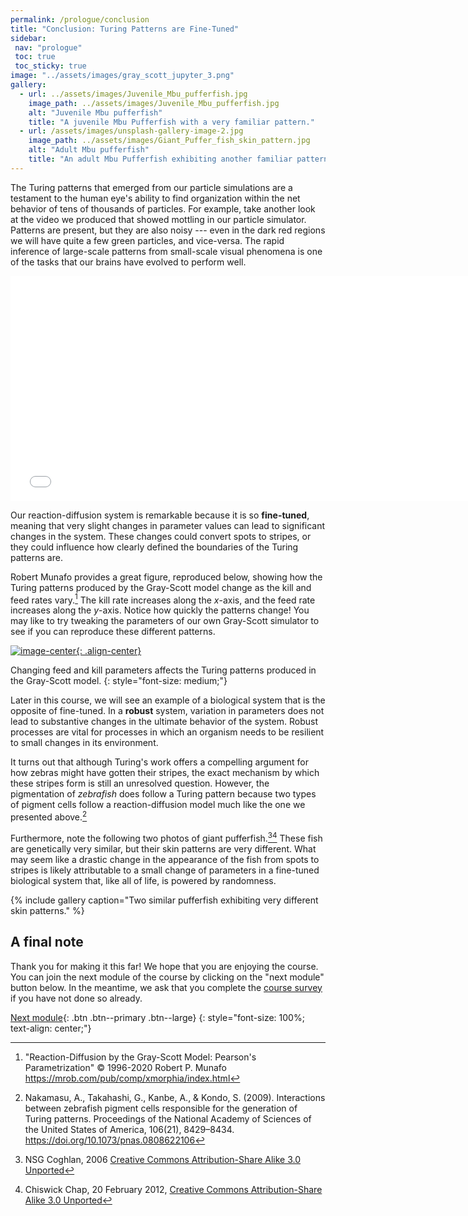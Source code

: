 ```yaml
---
permalink: /prologue/conclusion
title: "Conclusion: Turing Patterns are Fine-Tuned"
sidebar:
 nav: "prologue"
 toc: true
 toc_sticky: true
image: "../assets/images/gray_scott_jupyter_3.png"
gallery:
  - url: ../assets/images/Juvenile_Mbu_pufferfish.jpg
    image_path: ../assets/images/Juvenile_Mbu_pufferfish.jpg
    alt: "Juvenile Mbu pufferfish"
    title: "A juvenile Mbu Pufferfish with a very familiar pattern."
  - url: /assets/images/unsplash-gallery-image-2.jpg
    image_path: ../assets/images/Giant_Puffer_fish_skin_pattern.jpg
    alt: "Adult Mbu pufferfish"
    title: "An adult Mbu Pufferfish exhibiting another familiar pattern."
---
```


The Turing patterns that emerged from our particle simulations are a testament to the human eye's ability to find organization within the net behavior of tens of thousands of particles. For example, take another look at the video we produced that showed mottling in our particle simulator. Patterns are present, but they are also noisy --- even in the dark red regions we will have quite a few green particles, and vice-versa. The rapid inference of large-scale patterns from small-scale visual phenomena is one of the tasks that our brains have evolved to perform well.

<center>
<iframe width="750" height="360" src="../assets/videos/predator_prey_11_by_11_f_1_k_1.mp4" frameborder="0" allowfullscreen>
</iframe>
</center>

Our reaction-diffusion system is remarkable because it is so **fine-tuned**, meaning that very slight changes in parameter values can lead to significant changes in the system. These changes could convert spots to stripes, or they could influence how clearly defined the boundaries of the Turing patterns are.

Robert Munafo provides a great figure, reproduced below, showing how the Turing patterns produced by the Gray-Scott model change as the kill and feed rates vary.[^robert] The kill rate increases along the *x*-axis, and the feed rate increases along the *y*-axis. Notice how quickly the patterns change! You may like to try tweaking the parameters of our own Gray-Scott simulator to see if you can reproduce these different patterns.

[![image-center](../assets/images/600px/xmorphia-parameter-map.jpg){: .align-center}](../assets/images/xmorphia-parameter-map.jpg)

Changing feed and kill parameters affects the Turing patterns produced in the Gray-Scott model.
{: style="font-size: medium;"}

Later in this course, we will see an example of a biological system that is the opposite of fine-tuned. In a **robust** system, variation in parameters does not lead to substantive changes in the ultimate behavior of the system. Robust processes are vital for processes in which an organism needs to be resilient to small changes in its environment.

It turns out that although Turing's work offers a compelling argument for how zebras might have gotten their stripes, the exact mechanism by which these stripes form is still an unresolved question. However, the pigmentation of *zebrafish* does follow a Turing pattern because two types of pigment cells follow a reaction-diffusion model much like the one we presented above.[^zebrafish]

Furthermore, note the following two photos of giant pufferfish.[^youngfish][^pufferfish] These fish are genetically very similar, but their skin patterns are very different. What may seem like a drastic change in the appearance of the fish from spots to stripes is likely attributable to a small change of parameters in a fine-tuned biological system that, like all of life, is powered by randomness.

{% include gallery caption="Two similar pufferfish exhibiting very different skin patterns." %}

## A final note

Thank you for making it this far! We hope that you are enjoying the course. You can join the next module of the course by clicking on the "next module" button below. In the meantime, we ask that you complete the <a href="https://forms.gle/egmmBxGtBciDPYNS8" target="_blank">course survey</a> if you have not done so already.


[Next module](../motifs/home){: .btn .btn--primary .btn--large}
{: style="font-size: 100%; text-align: center;"}

[^robert]: "Reaction-Diffusion by the Gray-Scott Model: Pearson's Parametrization" © 1996-2020 Robert P. Munafo https://mrob.com/pub/comp/xmorphia/index.html

[^zebrafish]: Nakamasu, A., Takahashi, G., Kanbe, A., & Kondo, S. (2009). Interactions between zebrafish pigment cells responsible for the generation of Turing patterns. Proceedings of the National Academy of Sciences of the United States of America, 106(21), 8429–8434. https://doi.org/10.1073/pnas.0808622106

[^youngfish]: NSG Coghlan, 2006 [Creative Commons Attribution-Share Alike 3.0 Unported](https://creativecommons.org/licenses/by-sa/3.0/deed.en)

[^pufferfish]: Chiswick Chap, 20 February 2012, [Creative Commons Attribution-Share Alike 3.0 Unported](https://creativecommons.org/licenses/by-sa/3.0/deed.en)

